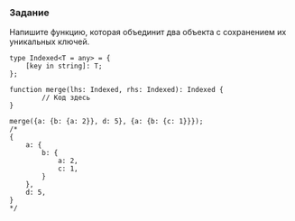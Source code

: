 ### Задание

Напишите функцию, которая объединит два объекта с сохранением их уникальных ключей.

```tsx
type Indexed<T = any> = {
    [key in string]: T;
};

function merge(lhs: Indexed, rhs: Indexed): Indexed {
        // Код здесь
}

merge({a: {b: {a: 2}}, d: 5}, {a: {b: {c: 1}}});
/*
{
    a: {
        b: {
            a: 2,
            c: 1,
        }
    },
    d: 5,
}
*/
```
